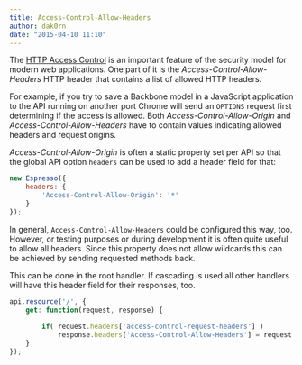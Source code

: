 ```yaml
---
title: Access-Control-Allow-Headers
author: dak0rn
date: "2015-04-10 11:10"
---
```


The [HTTP Access Control](https://developer.mozilla.org/en-US/docs/Web/HTTP/Access_control_CORS)
is an important feature of the security model for modern web applications. One part
of it is the *Access-Control-Allow-Headers* HTTP header that contains a list of
allowed HTTP headers.

For example, if you try to save a Backbone model in a JavaScript application
to the API running on another port Chrome will send an `OPTIONS` request
first determining if the access is allowed. Both *Access-Control-Allow-Origin*
and *Access-Control-Allow-Headers* have to contain values indicating allowed
headers and request origins.

*Access-Control-Allow-Origin* is often a static property set per API so that
the global API option `headers` can be used to add a header field for that:

```javascript
new Espresso({
    headers: {
        'Access-Control-Allow-Origin': '*'
    }
});
```

In general, `Access-Control-Allow-Headers` could be configured this way, too.
However, or testing purposes or during development it is often quite useful
to allow all headers. Since this property does not allow wildcards this can
be achieved by sending requested methods back.

This can be done in the root handler. If cascading is used all other handlers
will have this header field for their responses, too.

```javascript
api.resource('/', {
    get: function(request, response) {
       
        if( request.headers['access-control-request-headers'] )
            response.headers['Access-Control-Allow-Headers'] = request.headers['access-control-request-headers'];
    }
});
```

